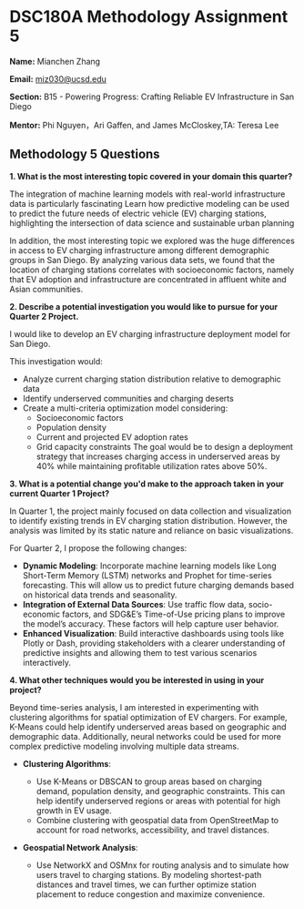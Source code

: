 # DSC180A Methodology Assignment 5

**Name:** Mianchen Zhang 

**Email:** miz030@ucsd.edu 

**Section:** B15 - Powering Progress: Crafting Reliable EV Infrastructure in San Diego  

**Mentor:** Phi Nguyen，Ari Gaffen, and James McCloskey,TA: Teresa Lee

## Methodology 5 Questions

**1. What is the most interesting topic covered in your domain this quarter?**  

The integration of machine learning models with real-world infrastructure data is particularly fascinating Learn how predictive modeling can be used to predict the future needs of electric vehicle (EV) charging stations, highlighting the intersection of data science and sustainable urban planning

In addition, the most interesting topic we explored was the huge differences in access to EV charging infrastructure among different demographic groups in San Diego. By analyzing various data sets, we found that the location of charging stations correlates with socioeconomic factors, namely that EV adoption and infrastructure are concentrated in affluent white and Asian communities.

**2. Describe a potential investigation you would like to pursue for your Quarter 2 Project.**  

I would like to develop an EV charging infrastructure deployment model for San Diego. 

This investigation would:

- Analyze current charging station distribution relative to demographic data
- Identify underserved communities and charging deserts
- Create a multi-criteria optimization model considering:
  - Socioeconomic factors
  - Population density
  - Current and projected EV adoption rates
  - Grid capacity constraints
The goal would be to design a deployment strategy that increases charging access in underserved areas by 40% while maintaining profitable utilization rates above 50%.

**3. What is a potential change you'd make to the approach taken in your current Quarter 1 Project?**  

In Quarter 1,  the project mainly focused on data collection and visualization to identify existing trends in EV charging station  distribution. However, the analysis was limited by its static nature and reliance on basic visualizations.

For Quarter 2, I propose the following changes: 

- **Dynamic Modeling**: Incorporate machine learning models like Long Short-Term Memory (LSTM) networks and Prophet for time-series forecasting. This will allow us to predict future charging demands based on historical data trends and seasonality.  
- **Integration of External Data Sources**: Use traffic flow data, socio-economic factors, and SDG&E’s Time-of-Use pricing plans to improve the model’s accuracy. These factors will help capture user behavior.  
- **Enhanced Visualization**: Build interactive dashboards using tools like Plotly or Dash, providing stakeholders with a clearer understanding of predictive insights and allowing them to test various scenarios interactively.


**4. What other techniques would you be interested in using in your project?**

Beyond time-series analysis, I am interested in experimenting with clustering algorithms for spatial optimization of EV chargers. For example, K-Means could help identify underserved areas based on geographic and demographic data. Additionally, neural networks could be used for more complex predictive modeling involving multiple data streams.

- **Clustering Algorithms**:  
   - Use K-Means or DBSCAN to group areas based on charging demand, population density, and geographic constraints. This can help identify underserved regions or areas with potential for high growth in EV usage.  
   - Combine clustering with geospatial data from OpenStreetMap to account for road networks, accessibility, and travel distances.

- **Geospatial Network Analysis**:  
   - Use NetworkX and OSMnx for routing analysis and to simulate how users travel to charging stations. By modeling shortest-path distances and travel times, we can further optimize station placement to reduce congestion and maximize convenience.

